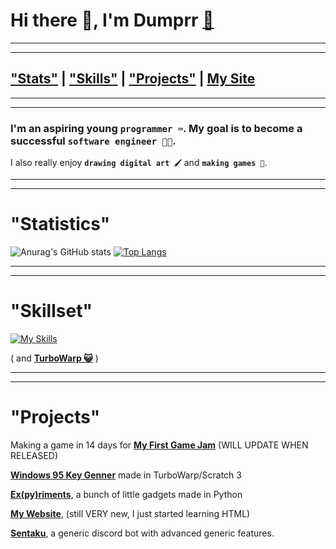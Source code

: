 # Hi there 👋, I'm Dumprr [📨](mailto:duhhhmprr@proton.me)

---
---

## [**"Stats"**](https://github.com/dumprr#statistics) | [**"Skills"**](https://github.com/dumprr#skillset) | [**"Projects"**](https://github.com/dumprr#projects) | [**My Site**](https://dumprr.github.io/)

---
---

### I'm an aspiring young `programmer ⌨️`. My goal is to become a successful `software engineer 👨‍💻`.
I also really enjoy **`drawing digital art 🖌️`** and **`making games 👾`**. 

---
---

# "Statistics"

![Anurag's GitHub stats](https://github-readme-stats.vercel.app/api?username=dumprr&show_icons=true&theme=tokyonight)
[![Top Langs](https://github-readme-stats.vercel.app/api/top-langs/?username=dumprr&layout=donut)](https://github.com/anuraghazra/github-readme-stats)

---
---

# "Skillset"
[![My Skills](https://skillicons.dev/icons?i=css,html,js,discord,bots,github,heroku,nodejs,py,replit,vscode&theme=dark)](https://skillicons.dev)

( and [**TurboWarp 😺**](https://turbowarp.org/) )

---
---

# "Projects"

Making a game in 14 days for [**My First Game Jam**](https://itch.io/jam/my-first-game-jam-summer-2023) (WILL UPDATE WHEN RELEASED)

[**Windows 95 Key Genner**](https://dumprr.github.io/Win95CDKey/) made in TurboWarp/Scratch 3 

[**Ex(py)riments**](https://github.com/dumprr/Ex-Py-riments), a bunch of little gadgets made in Python 

[**My Website**](https://dumprr.github.io/), (still VERY new, I just started learning HTML)

[**Sentaku**](https://github.com/dumprr/Sentaku), a generic discord bot with advanced generic features.
